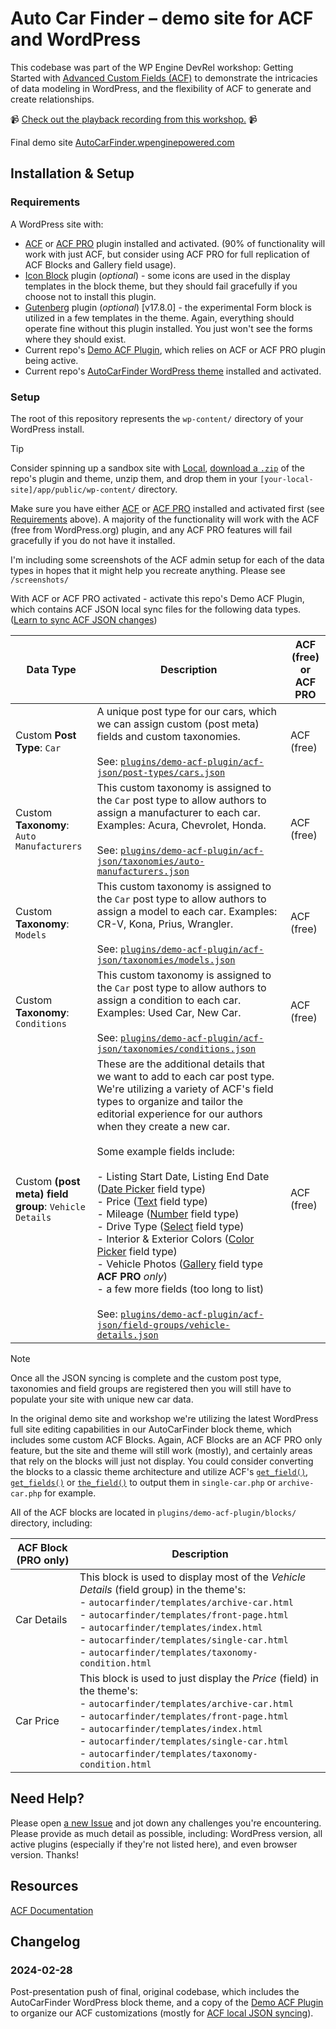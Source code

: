 # Auto Car Finder – demo site for ACF and WordPress

This codebase was part of the WP Engine DevRel workshop: Getting Started with [Advanced Custom Fields (ACF)](https://advancedcustomfields.com) to demonstrate the intricacies of data modeling in WordPress, and the flexibility of ACF to generate and create relationships.

📹 [Check out the playback recording from this workshop.](https://www.youtube.com/watch?v=eE17hjOwG3s) 📹

Final demo site [AutoCarFinder.wpenginepowered.com](https://autocarfinder.wpenginepowered.com)

## Installation & Setup

### Requirements

A WordPress site with:

- [ACF](https://wp.org/plugins/advanced-custom-fields/) or [ACF PRO](https://www.advancedcustomfields.com/pro/) plugin installed and activated. (90% of functionality will work with just ACF, but consider using ACF PRO for full replication of ACF Blocks and Gallery field usage).
- [Icon Block](https://wordpress.org/plugins/icon-block/) plugin (*optional*) - some icons are used in the display templates in the block theme, but they should fail gracefully if you choose not to install this plugin.
- [Gutenberg](https://wordpress.org/plugins/gutenberg/) plugin (*optional*) [v17.8.0] - the experimental Form block is utilized in a few templates in the theme. Again, everything should operate fine without this plugin installed. You just won't see the forms where they should exist.
- Current repo's [Demo ACF Plugin](https://github.com/colorful-tones/Auto-Car-Finder/tree/main/plugins/demo-acf-plugin), which relies on ACF or ACF PRO plugin being active.
- Current repo's [AutoCarFinder WordPress theme](https://github.com/colorful-tones/Auto-Car-Finder/tree/main/themes/autocarfinder) installed and activated.

### Setup

The root of this repository represents the `wp-content/` directory of your WordPress install.

> [!TIP]
> Consider spinning up a sandbox site with [Local](https://localwp.com/), [download a `.zip`](https://github.com/colorful-tones/Auto-Car-Finder/archive/refs/heads/main.zip) of the repo's plugin and theme, unzip them, and drop them in your `[your-local-site]/app/public/wp-content/` directory.

Make sure you have either [ACF](https://wp.org/plugins/advanced-custom-fields/) or [ACF PRO](https://www.advancedcustomfields.com/pro/) installed and activated first (see [Requirements](#requirements) above). A majority of the functionality will work with the ACF (free from WordPress.org) plugin, and any ACF PRO features will fail gracefully if you do not have it installed.

I'm including some screenshots of the ACF admin setup for each of the data types in hopes that it might help you recreate anything. Please see `/screenshots/`

With ACF or ACF PRO activated - activate this repo's Demo ACF Plugin, which contains ACF JSON local sync files for the following data types. ([Learn to sync ACF JSON changes](https://www.advancedcustomfields.com/resources/local-json/#syncing-changes))

Data Type | Description | ACF (free) or ACF PRO |
|---------|---------|------------|
| Custom **Post Type**: `Car` | A unique post type for our cars, which we can assign custom (post meta) fields and custom taxonomies. <br><br> See: [`plugins/demo-acf-plugin/acf-json/post-types/cars.json`](https://github.com/colorful-tones/Auto-Car-Finder/blob/main/plugins/demo-acf-plugin/acf-json/post-types/cars.json) | ACF (free) |
| Custom **Taxonomy**: `Auto Manufacturers` | This custom taxonomy is assigned to the `Car` post type to allow authors to assign a manufacturer to each car. Examples: Acura, Chevrolet, Honda. <br><br> See: [`plugins/demo-acf-plugin/acf-json/taxonomies/auto-manufacturers.json`](https://github.com/colorful-tones/Auto-Car-Finder/blob/main/plugins/demo-acf-plugin/acf-json/taxonomies/auto-manufacturers.json) | ACF (free) |
| Custom **Taxonomy**: `Models` | This custom taxonomy is assigned to the `Car` post type to allow authors to assign a model to each car. Examples: CR-V, Kona, Prius, Wrangler. <br><br> See: [`plugins/demo-acf-plugin/acf-json/taxonomies/models.json`](https://github.com/colorful-tones/Auto-Car-Finder/blob/main/plugins/demo-acf-plugin/acf-json/taxonomies/models.json) | ACF (free) |
| Custom **Taxonomy**: `Conditions` | This custom taxonomy is assigned to the `Car` post type to allow authors to assign a condition to each car. Examples: Used Car, New Car. <br><br> See: [`plugins/demo-acf-plugin/acf-json/taxonomies/conditions.json`](https://github.com/colorful-tones/Auto-Car-Finder/blob/main/plugins/demo-acf-plugin/acf-json/taxonomies/conditions.json) | ACF (free) |
| Custom **(post meta) field group**: `Vehicle Details` | These are the additional details that we want to add to each car post type. We're utilizing a variety of ACF's field types to organize and tailor the editorial experience for our authors when they create a new car. <br><br>Some example fields include: <br><br>- Listing Start Date, Listing End Date ([Date Picker](https://www.advancedcustomfields.com/resources/date-picker/) field type) <br>- Price ([Text](https://www.advancedcustomfields.com/resources/text/) field type) <br>- Mileage ([Number](https://www.advancedcustomfields.com/resources/number/) field type) <br>- Drive Type ([Select](https://www.advancedcustomfields.com/resources/select/) field type) <br>- Interior & Exterior Colors ([Color Picker](https://www.advancedcustomfields.com/resources/color-picker/) field type) <br>- Vehicle Photos ([Gallery](https://www.advancedcustomfields.com/resources/gallery/) field type **ACF PRO** *only*) <br>- a few more fields (too long to list)<br><br> See: [`plugins/demo-acf-plugin/acf-json/field-groups/vehicle-details.json`](https://github.com/colorful-tones/Auto-Car-Finder/blob/main/plugins/demo-acf-plugin/acf-json/field-groups/vehicle-details.json) | ACF (free) |

> [!NOTE]  
> Once all the JSON syncing is complete and the custom post type, taxonomies and field groups are registered then you will still have to populate your site with unique new car data.

In the original demo site and workshop we're utilizing the latest WordPress full site editing capabilities in our AutoCarFinder block theme, which includes some custom ACF Blocks.
Again, ACF Blocks are an ACF PRO only feature, but the site and theme will still work (mostly), and certainly areas that rely on the blocks will just not display. You could consider converting the blocks to a classic theme architecture and utilize ACF's [`get_field()`](https://www.advancedcustomfields.com/resources/get_field/), [`get_fields()`](https://www.advancedcustomfields.com/resources/get_fields/) or [`the_field()`](https://www.advancedcustomfields.com/resources/the_field/) to output them in `single-car.php` or `archive-car.php` for example.

All of the ACF blocks are located in `plugins/demo-acf-plugin/blocks/` directory, including:

| ACF Block (PRO only) | Description |
|---------|------------|
| Car Details | This block is used to display most of the *Vehicle Details* (field group) in the theme's: <br>- `autocarfinder/templates/archive-car.html`<br>- `autocarfinder/templates/front-page.html`<br>- `autocarfinder/templates/index.html`<br>- `autocarfinder/templates/single-car.html`<br>- `autocarfinder/templates/taxonomy-condition.html` |
| Car Price | This block is used to just display the *Price* (field) in the theme's: <br>- `autocarfinder/templates/archive-car.html`<br>- `autocarfinder/templates/front-page.html`<br>- `autocarfinder/templates/index.html`<br>- `autocarfinder/templates/single-car.html`<br>- `autocarfinder/templates/taxonomy-condition.html` |

## Need Help?

Please open [a new Issue](https://github.com/colorful-tones/Auto-Car-Finder/issues/new/choose) and jot down any challenges you're encountering. Please provide as much detail as possible, including: WordPress version, all active plugins (especially if they're not listed here), and even browser version. Thanks!

## Resources

[ACF Documentation](https://www.advancedcustomfields.com/resources/)

## Changelog

### 2024-02-28

Post-presentation push of final, original codebase, which includes the AutoCarFinder WordPress block theme, and a copy of the [Demo ACF Plugin](https://github.com/colorful-tones/Demo-ACF-Plugin) to organize our ACF customizations (mostly for [ACF local JSON syncing](https://www.advancedcustomfields.com/resources/local-json/)).
